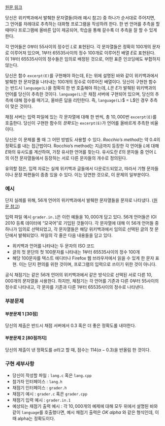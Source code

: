 [원문 링크](http://ioi2010.org/Tasks/Day1/Language.shtml)


당신은 위키백과에서 발췌한 문자열들(아래 예시 참고) 중 하나가 순서대로 주어지면, 그 언어를 차례대로 추측하는 대화형 프로그램을 작성하려 한다. 한 번 언어를 추측을 할 때마다 프로그램에 올바른 답이 제공되어, 학습을 통해 갈수록 더 추측을 잘 할 수 있게 한다.

각 언어들은 $0$부터 $55$사이의 정수인 $L$로 표현된다. 각 문자열들은 정확히 $100$개의 문자로 이루어져 있으며, $1$부터 $65535$사이의 정수 $100$개로 이루어진 배열 $E$로 표현된다. 이 $1$부터 $65535$사이의 정수들은 임의로 배정된 것으로, 어떤 표준 인코딩에도 부합하지 않는다.

당신은 함수 `excerpt(E)`를 구현해야 하는데, E는 위에 설명된 바와 같이 위키백과에서 발췌한 한 문자열을 나타내는 $100$개의 정수로 이루어진 배열이다. 당신이 구현한 함수는 반드시 `language(L)`을 정확히 한 번 호출해야 하는데, $L$은 $E$가 발췌된 위키백과의 언어를 당신이 추측한 것이다. `language(L)`은 채점 서버에 구현되어 있으며, 당신의 추측에 대해 점수를 매기고, 올바른 답을 리턴한다. 즉, `language(L)`$ = L$인 경우 추측이 맞은 것이다.

채점 서버는 입력 파일에 있는 각 문자열에 대해 한 번씩, 총 $10,000$번 `excerpt(E)`를 호출한다. 당신이 구현한 함수의 *정확도*는 `excerpt(E)`가 언어를 올바르게 추측한 비율이다.

당신은 이 문제를 풀 때 그 어떤 방법도 사용할 수 있다. *Rocchio’s method*는 약 $0.4$의 정확도를 내는 접근법이다. Rocchio’s method는 지금까지 등장한 각 언어들 $L$에 대해 $E$와의 유사도를 계산하여, 가장 유사한 언어를 찾는다. 유사도란 $E$의 문자들 중 언어 $L$의 이전 문자열들에서 등장하는 서로 다른 문자들의 개수로 정의된다.

유의할 점은, 입력 자료는 실제 위키백과 글들에서 다운로드되었고, 따라서 기형 문자들이나 문장 파편들이 종종 있을 수 있다. 이는 당연한 것으로, 이 문제의 일부분이다.

### 예시

단지 실례를 위해, $56$개 언어의 위키백과에서 발췌한 문자열들을 문자로 나타냈다. ([원문 참고](http://ioi2010.org/Tasks/Day1/Language.shtml))

입력 파일 예시 `grader.in.1`은 이런 예들을 $10,000$개 담고 있다. $56$개 언어들은 IOI 2010 등록 데이터에 “모국어”로 기입된 것들이다. 각 문자열에 대해 이 $56$개 언어들 중 하나가 임의로 선택되었고, 각 문자열들은 해당 위키백과에서 임의로 선택된 글의 첫 문단에서 발췌되었다. 파일의 각 줄은 다음 내용들을 담고 있다.

* 위키백과 언어를 나타내는 두 문자의 ISO 코드
* 글의 첫 문단의 첫 $100$문자를 나타내는 $1$부터 $65535$사이의 정수 $100$개
* 해당 $100$문자를 텍스트 에디터나 Firefox 웹 브라우저에서 읽을 수 있게 한 문자 표현. 이는 단지 편의를 위한 것이며, 프로그램의 입력으로 쓰이기 위한 것이 아니다.

공식 채점기는 같은 $56$개 언어의 위키백과에서 같은 방식으로 선택된 서로 다른 $10,000$개의 문자열을 사용한다. 하지만, 채점기는 각 언어를 기존과 다른 $0$부터 $55$사이의 정수로 나타내고, 각 문자를 기존과 다른 $1$부터 $65535$사이의 정수로 나타낸다.

### 부분문제

#### 부분문제 1 [30점]

당신의 제출은 반드시 채점 서버에서 $0.3$ 혹은 더 좋은 정확도롤 내야한다.

#### 부분문제 2 [80점까지]

당신의 제출이 낸 정확도를 $\alpha$라고 할 때, 점수는 $114(\alpha-0.3)$을 반올림 한 것이다.

### 구현 세부사항

* 당신이 작성할 파일 : `lang.c` 혹은 `lang.cpp`
* 참가자 인터페이스 : `lang.h`
* 채점기 인터페이스 : `grader.h`
* 채점기 예시 : `grader.c` 혹은 `grader.cpp`
* 채점기 입력 예시 : `grader.in.1`
* 예상되는 채점기 출력 예시 : 각 $10,000$개의 예제에 대해 모두 위에서 설명된 바와 같이 `language`를 호출했다면, 예시 채점기 출력은 *OK alpha* 와 같은 형식인데, 이 때 alpha는 정확도이다.